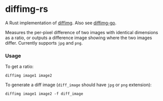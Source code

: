 # diffimg-rs

A Rust implementation of [diffimg](https://github.com/nicolashahn/diffimg). Also see
[diffimg-go](https://github.com/nicolashahn/diffimg-go).

Measures the per-pixel difference of two images with identical dimensions as a ratio, or
outputs a difference image showing where the two images differ. Currently supports `jpg`
and `png`.

### Usage

To get a ratio:
```
diffimg image1 image2
```

To generate a diff image (`diff_image` should have `jpg` or `png` extension):
```
diffimg image1 image2 -f diff_image
```

